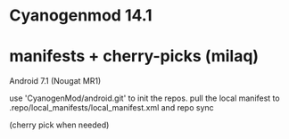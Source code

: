 Cyanogenmod 14.1
================================
manifests + cherry-picks (milaq)
================================

Android 7.1 (Nougat MR1)

use 'CyanogenMod/android.git' to init the repos.
pull the local manifest to .repo/local_manifests/local_manifest.xml and repo sync

(cherry pick when needed)
